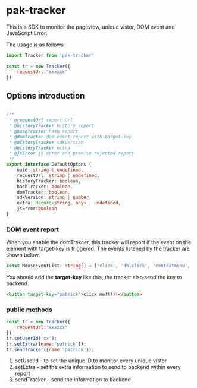 # pak-tracker

This is a SDK to monitor the pageview, unique vistor, DOM event and JavaScript Error.

The usage is as follows


```js
import Tracker from 'pak-tracker'

const tr = new Tracker({
    requestUrl:"xxxxxx"
})

```

## Options introduction
```ts

/**
 * @requestUrl report Url
 * @historyTracker history report
 * @hashTracker hash report
 * @domTracker dom event report with target-key
 * @historyTracker sdkVersion 
 * @historyTracker extra 
 * @jsError js error and promise rejected report
 */
export interface DefaultOptons {
    uuid: string | undefined,
    requestUrl: string | undefined,
    historyTracker: boolean,
    hashTracker: boolean,
    domTracker: boolean,
    sdkVersion: string | number,
    extra: Record<string, any> | undefined,
    jsError:boolean
}
```

### DOM event report

When you enable the domTrakcer, this tracker will report if the event on the element with target-key is triggered. The events listened by the tracker are shown below. 
```ts
const MouseEventList: string[] = ['click', 'dblclick', 'contextmenu', 'mousedown', 'mouseup', 'mouseenter', 'mouseout', 'mouseover'];
```

You should add the **target-key** like this, the tracker also send the key to backend.
```html
<button target-key="patrick">click me!!!!!</button>
```

### public methods


```js
const tr = new Tracker({
    requestUrl:"xxxxxx"
})
tr.setUserId('xx');
tr.setExtra({name:'patrick'});
tr.sendTracker({name:'patrick'});
```

1. setUsetId - to set the unique ID to monitor every unique vistor
2. setExtra - set the extra information to send to backend within every report
3. sendTracker - send the information to backend
